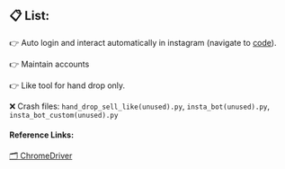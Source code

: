 ## 📋 List:
👉 Auto login and interact automatically in instagram (navigate to [code](https://github.com/hoai97nam/telegram_bot/blob/master/others/insta_bot.py)).

👉 Maintain accounts

👉 Like tool for hand drop only.

❌ Crash files: `hand_drop_sell_like(unused).py`, `insta_bot(unused).py`, `insta_bot_custom(unused).py`

#### Reference Links:

[🗂 ChromeDriver](https://sites.google.com/a/chromium.org/chromedriver/downloads)
